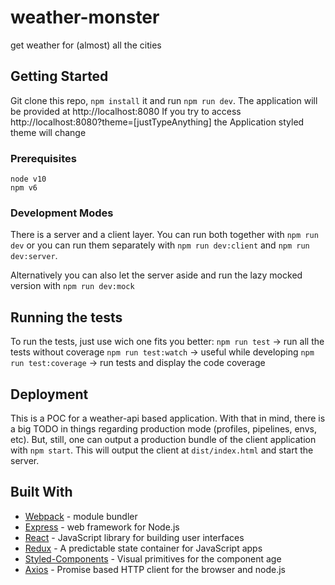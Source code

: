 # weather-monster

get weather for (almost) all the cities

## Getting Started

Git clone this repo, `npm install` it and run `npm run dev`.
The application will be provided at http://localhost:8080
If you try to access http://localhost:8080?theme=[justTypeAnything] the Application styled theme will change

### Prerequisites

```
node v10
npm v6
```

### Development Modes

There is a server and a client layer.
You can run both together with `npm run dev` or you can run them separately with `npm run dev:client` and `npm run dev:server`.

Alternatively you can also let the server aside and run the lazy mocked version with `npm run dev:mock`

## Running the tests

To run the tests, just use wich one fits you better:
`npm run test` -> run all the tests without coverage
`npm run test:watch` -> useful while developing
`npm run test:coverage` -> run tests and display the code coverage

## Deployment

This is a POC for a weather-api based application.
With that in mind, there is a big TODO in things regarding production mode (profiles, pipelines, envs, etc).
But, still, one can output a production bundle of the client application with `npm start`. This will output the client at `dist/index.html` and start the server.

## Built With

- [Webpack](https://webpack.js.org/) - module bundler
- [Express](https://expressjs.com/) - web framework for Node.js
- [React](https://reactjs.org/) - JavaScript library for building user interfaces
- [Redux](https://redux.js.org/) - A predictable state container for JavaScript apps
- [Styled-Components](https://www.styled-components.com/) - Visual primitives for the component age
- [Axios](https://github.com/axios/axios) - Promise based HTTP client for the browser and node.js
